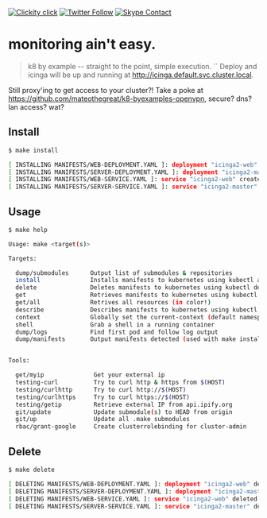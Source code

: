 <!--
#                                 __                 __
#    __  ______  ____ ___  ____ _/ /____  ____  ____/ /
#   / / / / __ \/ __ `__ \/ __ `/ __/ _ \/ __ \/ __  /
#  / /_/ / /_/ / / / / / / /_/ / /_/  __/ /_/ / /_/ /
#  \__, /\____/_/ /_/ /_/\__,_/\__/\___/\____/\__,_/
# /____                     matthewdavis.io, holla!
#
#-->

[![Clickity click](https://img.shields.io/badge/k8s%20by%20example%20yo-limit%20time-ff69b4.svg?style=flat-square)](https://k8.matthewdavis.io)
[![Twitter Follow](https://img.shields.io/twitter/follow/yomateod.svg?label=Follow&style=flat-square)](https://twitter.com/yomateod) [![Skype Contact](https://img.shields.io/badge/skype%20id-appsoa-blue.svg?style=flat-square)](skype:appsoa?chat)

# monitoring ain't easy.

> k8 by example -- straight to the point, simple execution.
``
Deploy and icinga will be up and running at http://icinga.default.svc.cluster.local.

Still proxy'ing to get access to your cluster?!
Take a poke at https://github.com/mateothegreat/k8-byexamples-openvpn, secure? dns? lan access? wat?

## Install

```sh
$ make install 

[ INSTALLING MANIFESTS/WEB-DEPLOYMENT.YAML ]: deployment "icinga2-web" created
[ INSTALLING MANIFESTS/SERVER-DEPLOYMENT.YAML ]: deployment "icinga2-master" created
[ INSTALLING MANIFESTS/WEB-SERVICE.YAML ]: service "icinga2-web" created
[ INSTALLING MANIFESTS/SERVER-SERVICE.YAML ]: service "icinga2-master" created

```

## Usage

```sh
$ make help

Usage: make <target(s)>

Targets:

  dump/submodules      Output list of submodules & repositories
  install              Installs manifests to kubernetes using kubectl apply (make manifests to see what will be installed)
  delete               Deletes manifests to kubernetes using kubectl delete (make manifests to see what will be installed)
  get                  Retrieves manifests to kubernetes using kubectl get (make manifests to see what will be installed)
  get/all              Retrives all resources (in color!)
  describe             Describes manifests to kubernetes using kubectl describe (make manifests to see what will be installed)
  context              Globally set the current-context (default namespace)
  shell                Grab a shell in a running container
  dump/logs            Find first pod and follow log output
  dump/manifests       Output manifests detected (used with make install, delete, get, describe, etc)


Tools:

  get/myip              Get your external ip
  testing-curl          Try to curl http & https from $(HOST)
  testing/curlhttp      Try to curl http://$(HOST)
  testing/curlhttps     Try to curl https://$(HOST)
  testing/getip         Retrieve external IP from api.ipify.org
  git/update            Update submodule(s) to HEAD from origin
  git/up                Update all .make submodules
  rbac/grant-google     Create clusterrolebinding for cluster-admin

```

## Delete

```sh
$ make delete

[ DELETING MANIFESTS/WEB-DEPLOYMENT.YAML ]: deployment "icinga2-web" deleted
[ DELETING MANIFESTS/SERVER-DEPLOYMENT.YAML ]: deployment "icinga2-master" deleted
[ DELETING MANIFESTS/WEB-SERVICE.YAML ]: service "icinga2-web" deleted
[ DELETING MANIFESTS/SERVER-SERVICE.YAML ]: service "icinga2-master" deleted
```
